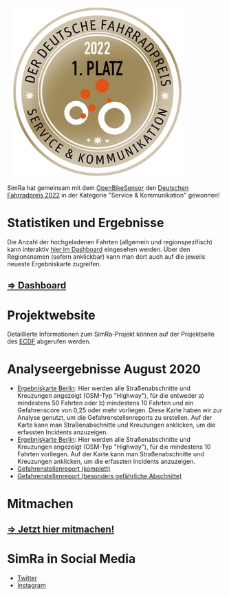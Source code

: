 ㅤ![DDF2022](./resources/DDF2022.png)

SimRa hat gemeinsam mit dem [OpenBikeSensor](https://www.openbikesensor.org/) den [Deutschen Fahrradpreis 2022](https://www.youtube.com/watch?v=SXpnTjMLdP4) in der Kategorie "Service & Kommunikation" gewonnen!

# Statistiken und Ergebnisse

Die Anzahl der hochgeladenen Fahrten (allgemein und regionspezifisch) kann interaktiv [hier im Dashboard](https://simra-project.github.io/dashboard/) eingesehen werden. Über den Regionsnamen (sofern anklickbar) kann man dort auch auf die jeweils neueste Ergebniskarte zugreifen.

## [=> Dashboard](https://simra-project.github.io/dashboard/) 

# Projektwebsite

Detaillierte Informationen zum SimRa-Projekt können auf der Projektseite des [ECDF](https://www.digital-future.berlin/forschung/projekte/simra/) abgerufen werden.

# Analyseergebnisse August 2020
- [Ergebniskarte Berlin](./map.html?region=berlin): Hier werden alle Straßenabschnitte und Kreuzungen angezeigt (OSM-Typ "Highway"), für die entweder a) mindestens 50 Fahrten oder b) mindestens 10 Fahrten und ein Gefahrenscore von 0,25 oder mehr vorliegen. Diese Karte haben wir zur Analyse genutzt, um die Gefahrenstellenreports zu erstellen. Auf der Karte kann man Straßenabschnitte und Kreuzungen anklicken, um die erfassten Incidents anzuzeigen.
- [Ergebniskarte Berlin](./map.html?region=berlin10): Hier werden alle Straßenabschnitte und Kreuzungen angezeigt (OSM-Typ "Highway"), für die mindestens 10 Fahrten vorliegen. Auf der Karte kann man Straßenabschnitte und Kreuzungen anklicken, um die erfassten Incidents anzuzeigen.
- [Gefahrenstellenreport (komplett)](./2020-08_complete.pdf)
- [Gefahrenstellenreport (besonders gefährliche Abschnitte)](./2020-08_most_dangerous.pdf)

# Mitmachen
## [=> Jetzt hier mitmachen!](./mitmachen.html)

# SimRa in Social Media
- [Twitter](https://twitter.com/SimRa_App)
- [Instagram](https://www.instagram.com/sicherheitimradverkehr/)
